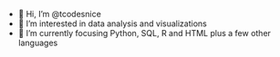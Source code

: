 - 👋 Hi, I’m @tcodesnice
- 👀 I’m interested in data analysis and visualizations
- 🌱 I’m currently focusing Python, SQL, R and HTML plus a few other languages

<!---
tcodesnice/tcodesnice is a ✨ special ✨ repository because its `README.md` (this file) appears on your GitHub profile.
You can click the Preview link to take a look at your changes.
--->

